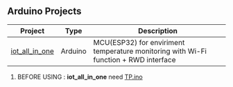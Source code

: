 Arduino Projects
-

| Project | Type | Description |
|-------|-------|-------|
| [iot_all_in_one](https://github.com/JIK-JHONG/Arduino/tree/main/iot_all_in_one.ino) | Arduino | MCU(ESP32) for enviriment temperature monitoring with Wi-Fi function + RWD interface |


1. BEFORE USING : **iot_all_in_one** need [TP.ino](https://github.com/JIK-JHONG/Arduino/tree/main/TP.ino)
